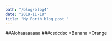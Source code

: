 ```yaml
---
path: "/blog/blog4"
date: "2019-11-18"
title: "My Forth blog post "
---
```

##Alohaaaaaaaa
###csdcdsc
*Banana
*Orange